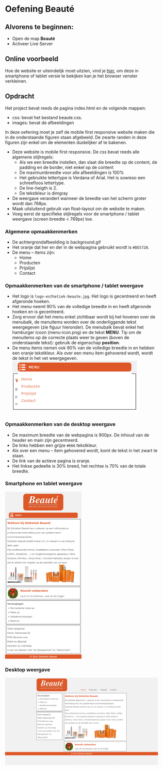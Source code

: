 # Oefening Beauté

## Alvorens te beginnen:
- Open de map **Beauté**
- Activeer Live Server

## Online voorbeeld
Hoe de website er uiteindelijk moet uitzien, vind je <a href="https://webapplicaties1.github.io/06solResponsive/beaute/">hier</a>, om deze in smartphone of tablet versie te bekijken kan je het browser venster verkleinen.

## Opdracht
Het project bevat reeds de pagina index.html en de volgende mappen:
- css: bevat het bestand beaute.css.
- images: bevat de afbeeldingen

In deze oefening moet je zelf de mobile first responsive website maken die in de onderstaande figuren staan afgebeeld. De zwarte randen in deze figuren zijn enkel om de elementen duidelijker af te bakenen.

- Deze website is mobile first responsive. De css bevat reeds alle algemene stijlregels:
    - Als we een breedte instellen, dan slaat die breedte op de content, de padding en de border, niet enkel op de content
    - De maximumbreedte voor alle afbeeldingen is 100%
    - Het gebruikte lettertype is Verdana of Arial. Het is sowieso een schreefloos lettertype.
    - De line-heigth is 2.
    - De tekstkleur is dimgray
- De weergave verandert wanneer de breedte van het scherm groter wordt dan 768px.
- Maak uitsluitend gebruik van float–layout om de website te maken.
- Voeg eerst de specifieke stijlregels voor de smartphone / tablet weergave (screen breedte < 769px) toe. 

### Algemene opmaakkenmerken
- De achtergrondafbeelding is background.gif
- Het oranje dat her en der in de webpagina gebruikt wordt is `#DE5728`.
- De menu – items zijn:
    - Home
    - Producten 
    - Prijslijst 
    - Contact


### Opmaakkenmerken van de smartphone / tablet weergave
- Het logo is `logo-esthetiek-beaute.jpg`. Het logo is gecentreerd en heeft afgeronde hoeken.
- Het menu neemt 90% van de volledige breedte in en heeft afgeronde hoeken en is gecentreerd.
- Zorg ervoor dat het menu enkel zichtbaar wordt bij het hoveren over de menubalk, de menuitems worden over de onderliggende tekst weergegeven (zie figuur hieronder). De menubalk bevat enkel het hamburger icoon (menu-icon.png) en de tekst **MENU**. Tip om de menuitems op de correcte plaats weer te geven (boven de onderstaande tekst): gebruik de eigenschap **position**. 
- De menu items nemen ook 90% van de volledige breedte in en hebben een oranje tekstkleur. Als over een menu item gehovered wordt, wordt de tekst in het vet weergegeven.
    ![](images/rwd04.png)


### Opmaakkenmerken van de desktop weergave

- De maximum breedte van de webpagina is 900px. De inhoud van de header en main zijn gecentreerd.
- De links hebben een grijze `#666` tekstkleur.
- Als over een menu – item gehovered wordt, komt de tekst in het zwart te staan.
- De link van de actieve pagina is oranje.
- Het linkse gedeelte is 30% breed, het rechtse is 70% van de totale breedte.

### **Smartphone en tablet weergave**
<img src="images/rwd06.png" alt="Mobile" width="50%" >

### **Desktop weergave**
<img src="images/rwd07.png" alt="Desktop" >
